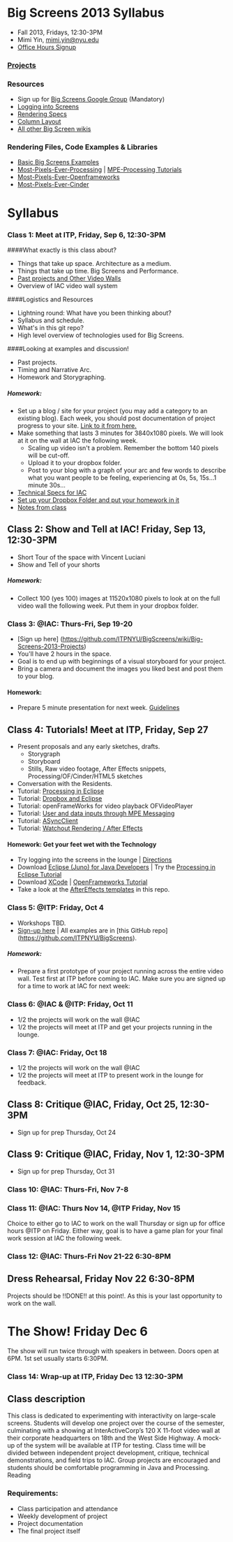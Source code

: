 # Big Screens 2013 Syllabus

- Fall 2013, Fridays, 12:30-3PM
- Mimi Yin, mimi.yin@nyu.edu
- [Office Hours Signup](https://itp.nyu.edu/inwiki/Signup/Mimi)

### [Projects](https://github.com/ITPNYU/BigScreens/wiki/Big-Screens-2013-Projects)

### Resources
- Sign up for [Big Screens Google Group](https://groups.google.com/a/itp.nyu.edu/group/bigscreens/) (Mandatory)
- [Logging into Screens](http://itp.nyu.edu/varwiki/BigScreens/LoggingIntoScreens)
- [Rendering Specs](http://itp.nyu.edu/varwiki/BigScreens/Rendering)
- [Column Layout](http://itp.nyu.edu/varwiki/BigScreens/Columns)
- [All other Big Screen wikis](http://itp.nyu.edu/varwiki/BigScreens/BigScreens)

### Rendering Files, Code Examples & Libraries
- [Basic Big Screens Examples](https://github.com/ITPNYU/BigScreens)
- [Most-Pixels-Ever-Processing](https://github.com/shiffman/Most-Pixels-Ever-Processing/) | [MPE-Processing Tutorials](https://github.com/shiffman/Most-Pixels-Ever-Processing/wiki)
- [Most-Pixels-Ever-Openframeworks](https://github.com/Flightphase/Most-Pixels-Ever)
- [Most-Pixels-Ever-Cinder](https://github.com/wdlindmeier/Most-Pixels-Ever-Cinder)


# Syllabus

### Class 1: Meet at ITP, Friday, Sep 6, 12:30-3PM

####What exactly is this class about?
- Things that take up space. Architecture as a medium.
- Things that take up time. Big Screens and Performance.
- [Past projects and Other Video Walls](http://itp.nyu.edu/varwiki/BigScreens/TheOthers)
- Overview of IAC video wall system

####Logistics and Resources
- Lightning round: What have you been thinking about?
- Syllabus and schedule.
- What's in this git repo?
- High level overview of technologies used for Big Screens.


####Looking at examples and discussion! 
- Past projects. 
- Timing and Narrative Arc. 
- Homework and Storygraphing.

##### Homework: 
- Set up a blog / site for your project (you may add a category to an existing blog). Each week, you should post documentation of project progress to your site. [Link to it from here.](https://github.com/ITPNYU/BigScreens/wiki/Big-Screens-2013-Projects)
- Make something that lasts 3 minutes for 3840x1080 pixels. We will look at it on the wall at IAC the following week. 
  - Scaling up video isn't a problem. Remember the bottom 140 pixels will be cut-off. 
  - Upload it to your dropbox folder.
  - Post to your blog with a graph of your arc and few words to describe what you want people to be feeling, experiencing at 0s, 5s, 15s...1 minute 30s...
- [Technical Specs for IAC](http://itp.nyu.edu/varwiki/BigScreens/FirstTime-F12)
- [Set up your Dropbox Folder and put your homework in it](http://itp.nyu.edu/varwiki/BigScreens/Dropbox)
- [Notes from class](https://github.com/ITPNYU/BigScreens/wiki/Big-Screens-2013-Week-1-Notes)

## Class 2: Show and Tell at IAC! Friday, Sep 13, 12:30-3PM
- Short Tour of the space with Vincent Luciani
- Show and Tell of your shorts

##### Homework: 
- Collect 100 (yes 100) images at 11520x1080 pixels to look at on the full video wall the following week. Put them in your dropbox folder.


### Class 3: @IAC: Thurs-Fri, Sep 19-20
- [Sign up here] (https://github.com/ITPNYU/BigScreens/wiki/Big-Screens-2013-Projects)
- You'll have 2 hours in the space.
- Goal is to end up with beginnings of a visual storyboard for your project.
- Bring a camera and document the images you liked best and post them to your blog.

#### Homework:
- Prepare 5 minute presentation for next week. [Guidelines](https://github.com/ITPNYU/BigScreens/wiki/Guidelines-for-Week-4-Project-Proposal-Presentations)

## Class 4: Tutorials! Meet at ITP, Friday, Sep 27

- Present proposals and any early sketches, drafts.
  - Storygraph
  - Storyboard
  - Stills, Raw video footage, After Effects snippets, Processing/OF/Cinder/HTML5 sketches
- Conversation with the Residents.
- Tutorial: [Processing in Eclipse](https://github.com/shiffman/Most-Pixels-Ever/wiki/Eclipse-Tutorial)
- Tutorial: [Dropbox and Eclipse](http://itp.nyu.edu/varwiki/BigScreens/DropBoxStuff)
- Tutorial: openFrameWorks for video playback OFVideoPlayer
- Tutorial: [User and data inputs through MPE Messaging](http://itp.nyu.edu/varwiki/BigScreens/MPEMessaging)
- Tutorial: [ASyncClient](https://github.com/shiffman/Most-Pixels-Ever-Processing/wiki/AsyncClient-Tutorial)
- Tutorial: [Watchout Rendering / After Effects](http://itp.nyu.edu/varwiki/BigScreens/Rendering)

#### Homework: Get your feet wet with the Technology
- Try logging into the screens in the lounge | [Directions](http://itp.nyu.edu/varwiki/BigScreens/LoggingIntoScreens)
- Download [Eclipse (Juno) for Java Developers](http://www.eclipse.org/downloads/packages/eclipse-ide-java-developers/junosr1) | Try the [Processing in Eclipse Tutorial](http://processing.org/tutorials/eclipse/)
- Download [XCode](https://developer.apple.com/xcode/) | [OpenFrameworks Tutorial](http://www.openframeworks.cc/tutorials/introduction/001_chapter1.html)
- Take a look at the [AfterEffects templates](https://github.com/ITPNYU/BigScreens/tree/master/AE) in this repo.

### Class 5: @ITP: Friday, Oct 4
- Workshops TBD.
- [Sign-up here](https://github.com/ITPNYU/BigScreens/wiki/Big-Screens-2013-Projects) | All examples are in [this GitHub repo] (https://github.com/ITPNYU/BigScreens).

##### Homework: 
- Prepare a first prototype of your project running across the entire video wall. Test first at ITP before coming to IAC. Make sure you are signed up for a time to work at IAC for next week:

### Class 6: @IAC & @ITP: Friday, Oct 11
- 1/2 the projects will work on the wall @IAC
- 1/2 the projects will meet at ITP and get your projects running in the lounge.

### Class 7: @IAC: Friday, Oct 18
- 1/2 the projects will work on the wall @IAC
- 1/2 the projects will meet at ITP to present work in the lounge for feedback.

## Class 8: Critique @IAC, Friday, Oct 25, 12:30-3PM
- Sign up for prep Thursday, Oct 24

## Class 9: Critique @IAC, Friday, Nov 1, 12:30-3PM
- Sign up for prep Thursday, Oct 31

### Class 10: @IAC: Thurs-Fri, Nov 7-8

### Class 11: @IAC: Thurs Nov 14, @ITP Friday, Nov 15
Choice to either go to IAC to work on the wall Thursday or sign up for office hours @ITP on Friday. Either way, goal is to have a game plan for your final work session at IAC the following week.

### Class 12: @IAC: Thurs-Fri Nov 21-22 6:30-8PM

## Dress Rehearsal, Friday Nov 22 6:30-8PM
Projects should be !!DONE!! at this point!. As this is your last opportunity to work on the wall.

# The Show! Friday Dec 6
The show will run twice through with speakers in between. Doors open at 6PM. 1st set usually starts 6:30PM.

### Class 14: Wrap-up at ITP, Friday Dec 13 12:30-3PM


## Class description

This class is dedicated to experimenting with interactivity on large-scale screens. Students will develop one project over the course of the semester, culminating with a showing at InterActiveCorp’s 120 X 11-foot video wall at their corporate headquarters on 18th and the West Side Highway. A mock-up of the system will be available at ITP for testing. Class time will be divided between independent project development, critique, technical demonstrations, and field trips to IAC. Group projects are encouraged and students should be comfortable programming in Java and Processing.
Reading

### Requirements:
- Class participation and attendance
- Weekly development of project
- Project documentation
- The final project itself
